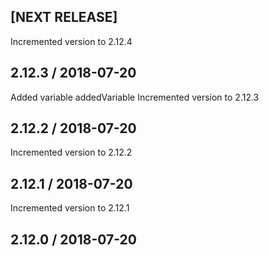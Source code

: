 ## [NEXT RELEASE]
Incremented version to 2.12.4

## 2.12.3  /  2018-07-20
Added variable addedVariable
Incremented version to 2.12.3

## 2.12.2  /  2018-07-20
Incremented version to 2.12.2

## 2.12.1  /  2018-07-20
Incremented version to 2.12.1

## 2.12.0  /  2018-07-20